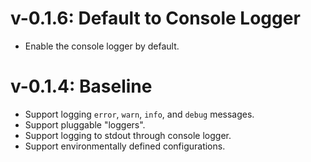 # v-0.1.6: Default to Console Logger
- Enable the console logger by default.

# v-0.1.4: Baseline
- Support logging `error`, `warn`, `info`, and `debug` messages.
- Support pluggable "loggers". 
- Support logging to stdout through console logger.
- Support environmentally defined configurations.